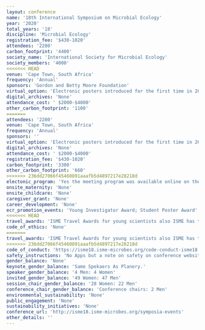 ```yaml
---
layout: conference 
name: '18th International Symposium on Microbial Ecology'
year: '2020'
total_years: '18'
discipline: 'Microbial Ecology'
registration_fee: '$430-1020'
attendees: '2200'
carbon_footprint: '4400'
society_name: 'International Society for Microbial Ecology'
society_members: '4000'
<<<<<<< HEAD
venue: 'Cape Town, South Africa'
frequency: 'Annual'
sponsors: 'Gordon and Betty Moore Foundation'
virtual_option: 'Electronic posters introduced for the first time in 2018'
digital_archives: 'None'
attendance_cost: ' $2000-$4000'
other_carbon_footprint: '1100'
=======
attendees: '2200'
venue: 'Cape Town, South Africa'
frequency: 'Annual'
sponsors: ''
virtual_option: 'Electronic posters introduced for the first time in 2018'
digital_archives: 'None'
attendance_cost: ' $2000-$4000'
registration_fee: '$430-1020'
carbon_footprint: '3300'
other_carbon_footprint: '660'
>>>>>>> 236dd27066f45460891aaafb5d4897217e28218d
electonic_program: 'Yes the meeting program was available online on the conference website.'
onsite_maternity: 'None'
onsite_childcare: 'None'
caregiver_grant: 'None'
career_development: 'None'
ecr_promotion_events: 'Young Investigator Award; Student Poster Award'
<<<<<<< HEAD
travel_awards: 'ISME Travel Awards for young scientists also ISME has two types of travel grants available for ISME18, the ISME Society Travel Award for ISME student members and the African Scientist Travel Award, for attendees from Africa. Applicants from Africa are advised to apply for the African Scientists Travel Award which requires no membership to the ISME society. It is not possible to apply to both grants. Travel awards will be available for African scientists to support the costs of attending the ISME18 conference. The award will cover the following: Full conference registration, Return economy flights, Return shuttle transport in Cape Town, 6 days accommodation, Meal vouchers. Eligibility: All applicants must be microbiologists working/residing at an African institution; anyone working at an African institution, regardless of nationality, is eligible to apply to this grant. The Travel Awards will be assigned in three categories: Student Grants: African students currently engaged in research toward a higher degree: Masters or PhD. PostDoc Grants: Postdoctoral fellows working in Africa; no more than 5 years post-PhD, Non-Student Grants: African researchers appointed at recognized research institutions. Early career researchers will be prioritized The applicant must also be the presenting author of an abstract submitted to the symposium.'
code_of_ethics: 'None'
=======
travel_awards: 'ISME Travel Awards for young scientists also ISME has two types of travel grants available for ISME18, the ISME Society Travel Award for ISME student members and the African Scientist Travel Award, for attendees from Africa. Applicants from Africa are advised to apply for the African Scientists Travel Award which requires no membership to the ISME society. It is not possible to apply to both grants. Travel awards will be available for African scientists to support the costs of attending the ISME18 conference. The award will cover the following:     Full conference registration     Return economy flights     Return shuttle transport in Cape Town     6 days accommodation     Meal vouchers Eligibility All applicants must be microbiologists working/residing at an African institution; anyone working at an African institution, regardless of nationality, is eligible to apply to this grant. The Travel Awards will be assigned in three categories:     Student Grants: African students currently engaged in research toward a higher degree: Masters or PhD     PostDoc Grants: Postdoctoral fellows working in Africa; no more than 5 years post-PhD     Non-Student Grants: African researchers appointed at recognized research institutions. Early career researchers will be prioritized The applicant must also be the presenting author of an abstract submitted to the symposium.'
>>>>>>> 236dd27066f45460891aaafb5d4897217e28218d
code_of_conduct: 'https://isme18.isme-microbes.org/code-conduct-isme18'
safety_instructions: 'No Apps but a note on safety on conference websit says: Safety: Cape Town is a very cool place, with beautiful scenery and friendly people, but please take good care of your safety. The tourist areas such as the V&A Waterfront, and the area around the convention center are relatively safe, but staying vigilant is never a bad idea. Please do not go out at night on your own, and, even with friends, avoid walking back to your hotel at night (take a taxi). Dont allow strangers to assist you at ATMs, and keep your valuable documents in a safe place at all times. Cape Town Tourism also has some tips on their website.'
gender_balance: 'None'
keynote_gender_balance: 'Same Spekaers As Planery.'
speaker_gender_balance: '4 Men: 4 Women'
invited_gender_balance: '49 Women: 47 Men'
session_chair_gender_balance: '28 Women: 22 Men'
conference_chair_gender_balance: 'Conference chairs: 2 Men'
environmental_sustainability: 'None'
public_engagement: 'None'
sustainability_initiatives: 'None'
conference_url: 'http://isme18.isme-microbes.org/symposia-events'
other_details: ''
---
```

